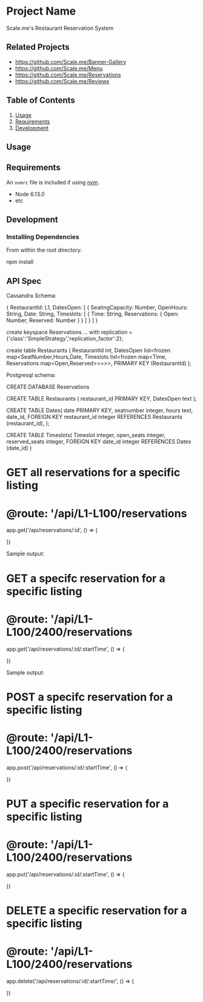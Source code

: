 # Project Name

Scale.me's Restaurant Reservation System

## Related Projects

  - https://github.com/Scale.me/Banner-Gallery
  - https://github.com/Scale.me/Menu
  - https://github.com/Scale.me/Reservations
  - https://github.com/Scale.me/Reviews

## Table of Contents

1. [Usage](#Usage)
1. [Requirements](#requirements)
1. [Development](#development)

## Usage



## Requirements

An `nvmrc` file is included if using [nvm](https://github.com/creationix/nvm).

- Node 6.13.0
- etc

## Development

### Installing Dependencies

From within the root directory:

npm install

## API Spec

Cassandra Schema:

{
  RestaurantId: L1,
  DatesOpen: [
   {
      SeatingCapacity: Number,
      OpenHours: String,
      Date: String,
      Timeslots: [
        {
          Time: String,
          Reservations: {
            Open: Number,
            Reserved: Number
          }
        }
      ]
    }
  ]
}


create keyspace Reservations
... with replication = {'class':'SimpleStrategy','replication_factor':2};

create table Restaurants (
  RestaurantId int,
  DatesOpen list<frozen map<SeatNumber,Hours,Date, Timeslots list<frozen map<Time, Reservations map<Open,Reserved>>>>>,
  PRIMARY KEY (RestaurantId)
);

Postgresql schema:

CREATE DATABASE Reservations

CREATE TABLE  Restaurants (
    restaurant_id PRIMARY KEY,
    DatesOpen text
);

CREATE TABLE Dates(
    date PRIMARY KEY,
    seatnumber integer,
    hours text,
    date_id,
    FOREIGN KEY restaurant_id integer REFERENCES Restaurants (restaurant_id),
);

CREATE TABLE Timeslots(
  Timeslot integer,
  open_seats integer,
  reserved_seats integer,
  FOREIGN KEY date_id integer REFERENCES Dates (date_id)
)



# GET all reservations for a specific listing
# @route: '/api/L1-L100/reservations
app.get('/api/reservations/:id', () => {

})

Sample output:

# GET a specifc reservation for a specific listing
# @route: '/api/L1-L100/2400/reservations
app.get('/api/reservations/:id/:startTime', () => {

})

Sample output:

# POST a specifc reservation for a specific listing
# @route: '/api/L1-L100/2400/reservations

app.post('/api/reservations/:id/:startTime', () => {

})

# PUT a specific reservation for a specific listing
# @route: '/api/L1-L100/2400/reservations

app.put('/api/reservations/:id/:startTime', () => {

})

# DELETE a specific reservation for a specific listing
# @route: '/api/L1-L100/2400/reservations

app.delete('/api/reservations/:id/:startTime/', () => {

})







